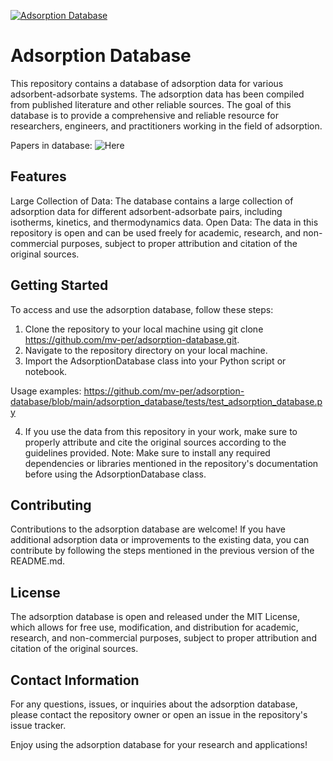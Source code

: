 [![Adsorption Database](https://github.com/mv-per/adsorption-database/actions/workflows/main.yml/badge.svg)](https://github.com/mv-per/adsorption-database/actions/workflows/main.yml)

# Adsorption Database
This repository contains a database of adsorption data for various adsorbent-adsorbate systems. The adsorption data has been compiled from published literature and other reliable sources. The goal of this database is to provide a comprehensive and reliable resource for researchers, engineers, and practitioners working in the field of adsorption.

Papers in database: ![Here](https://github.com/mv-per/adsorption-database/blob/main/adsorption_database/tests/test_adsorption_database/test_list_papers.yml)
## Features
Large Collection of Data: The database contains a large collection of adsorption data for different adsorbent-adsorbate pairs, including isotherms, kinetics, and thermodynamics data.
Open Data: The data in this repository is open and can be used freely for academic, research, and non-commercial purposes, subject to proper attribution and citation of the original sources.

## Getting Started
To access and use the adsorption database, follow these steps:

1. Clone the repository to your local machine using git clone https://github.com/mv-per/adsorption-database.git.
2. Navigate to the repository directory on your local machine.
3. Import the AdsorptionDatabase class into your Python script or notebook.

Usage examples: https://github.com/mv-per/adsorption-database/blob/main/adsorption_database/tests/test_adsorption_database.py

4. If you use the data from this repository in your work, make sure to properly attribute and cite the original sources according to the guidelines provided.
Note: Make sure to install any required dependencies or libraries mentioned in the repository's documentation before using the AdsorptionDatabase class.

## Contributing
Contributions to the adsorption database are welcome! If you have additional adsorption data or improvements to the existing data, you can contribute by following the steps mentioned in the previous version of the README.md.

## License
The adsorption database is open and released under the MIT License, which allows for free use, modification, and distribution for academic, research, and non-commercial purposes, subject to proper attribution and citation of the original sources.

## Contact Information
For any questions, issues, or inquiries about the adsorption database, please contact the repository owner or open an issue in the repository's issue tracker.

Enjoy using the adsorption database for your research and applications!